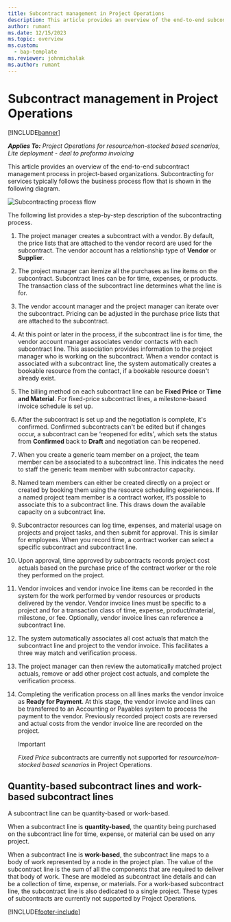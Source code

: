 ```yaml
---
title: Subcontract management in Project Operations
description: This article provides an overview of the end-to-end subcontract management process typically in project-based organizations.
author: rumant
ms.date: 12/15/2023
ms.topic: overview
ms.custom: 
  - bap-template
ms.reviewer: johnmichalak
ms.author: rumant
---
```


# Subcontract management in Project Operations

[!INCLUDE[banner](../../includes/banner.md)]

_**Applies To:** Project Operations for resource/non-stocked based scenarios, Lite deployment - deal to proforma invoicing_

This article provides an overview of the end-to-end subcontract management process in project-based organizations. Subcontracting for services typically follows the business process flow that is shown in the following diagram.

![Subcontracting process flow](../media/SubcontractingProcessFlow.png)

The following list provides a step-by-step description of the subcontracting process.

1. The project manager creates a subcontract with a vendor. By default, the price lists that are attached to the vendor record are used for the subcontract. The vendor account has a relationship type of **Vendor** or **Supplier**.
2. The project manager can itemize all the purchases as line items on the subcontract. Subcontract lines can be for time, expenses, or products. The transaction class of the subcontract line determines what the line is for.
3. The vendor account manager and the project manager can iterate over the subcontract. Pricing can be adjusted in the purchase price lists that are attached to the subcontract.
4. At this point or later in the process, if the subcontract line is for time, the vendor account manager associates vendor contacts with each subcontract line. This association provides information to the project manager who is working on the subcontract. When a vendor contact is associated with a subcontract line, the system automatically creates a bookable resource from the contact, if a bookable resource doesn't already exist.
5. The billing method on each subcontract line can be **Fixed Price** or **Time and Material**. For fixed-price subcontract lines, a milestone-based invoice schedule is set up.
6.	After the subcontract is set up and the negotiation is complete, it's confirmed. Confirmed subcontracts can't be edited but if changes occur, a subcontract can be ‘reopened for edits', which sets the status from **Confirmed** back to **Draft** and negotiation can be reopened. 
7.	When you create a generic team member on a project, the team member can be associated to a subcontract line. This indicates the need to staff the generic team member with subcontractor capacity.
8.	Named team members can either be created directly on a project or created by booking them using the resource scheduling experiences. If a named project team member is a contract worker, it’s possible to associate this to a subcontract line. This draws down the available capacity on a subcontract line.
9.	Subcontractor resources can log time, expenses, and material usage on projects and project tasks, and then submit for approval. This is similar for employees. When you record time, a contract worker can select a specific subcontract and subcontract line.
10.	Upon approval, time approved by subcontracts records project cost actuals based on the purchase price of the contract worker or the role they performed on the project.
11.	Vendor invoices and vendor invoice line items can be recorded in the system for the work performed by vendor resources or products delivered by the vendor. Vendor invoice lines must be specific to a project and for a transaction class of time, expense, product/material, milestone, or fee. Optionally, vendor invoice lines can reference a subcontract line.
12.	The system automatically associates all cost actuals that match the subcontract line and project to the vendor invoice. This facilitates a three way match and verification process.
13.	The project manager can then review the automatically matched project actuals, remove or add other project cost actuals, and complete the verification process.
14.	Completing the verification process on all lines marks the vendor invoice as **Ready for Payment**. At this stage, the vendor invoice and lines can be transferred to an Accounting or Payables system to process the payment to the vendor. Previously recorded project costs are reversed and actual costs from the vendor invoice line are recorded on the project.

    > [!IMPORTANT]
    > *Fixed Price* subcontracts are currently not supported for _resource/non-stocked based scenarios_ in Project Operations. 

## Quantity-based subcontract lines and work-based subcontract lines

A subcontract line can be quantity-based or work-based. 

When a subcontract line is **quantity-based**, the quantity being purchased on the subcontract line for time, expense, or material can be used on any project.

When a subcontract line is **work-based**, the subcontract line maps to a body of work represented by a node in the project plan. The value of the subcontract line is the sum of all the components that are required to deliver that body of work. These are modeled as subcontract line details and can be a collection of time, expense, or materials. For a work-based subcontract line, the subcontract line is also dedicated to a single project. These types of subcontracts are currently not supported by Project Operations.

[!INCLUDE[footer-include](../../includes/footer-banner.md)]

